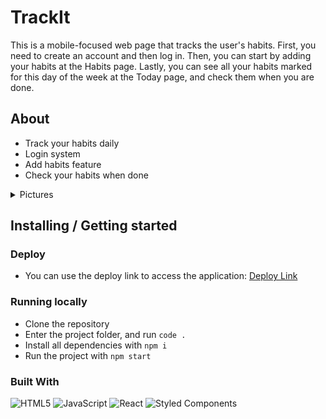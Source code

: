 # TrackIt

This is a mobile-focused web page that tracks the user's habits. First, you need to create an account and then log in. Then, you can start by adding your habits at the Habits page. Lastly, you can see all your habits marked for this day of the week at the Today page, and check them when you are done.

## About

- Track your habits daily
- Login system
- Add habits feature
- Check your habits when done

<details>
  <summary>Pictures</summary>
  <br>
  <img src="https://github.com/Tundror/TrackIt/assets/89937349/4b72c53b-f753-4b0d-92e0-ee7cb53f0295" alt="Image 1">
  <img src="https://github.com/Tundror/TrackIt/assets/89937349/ea7b3a3d-7876-4a6a-986b-61a481dc4aec" alt="Image 2">
  <img src="https://github.com/Tundror/TrackIt/assets/89937349/80bb196e-b598-4a04-866a-3abb01344bf9" alt="Image 3">
  <img src="https://github.com/Tundror/TrackIt/assets/89937349/c74f9aec-007f-4168-8ef9-74492e013129" alt="Image 4">
</details>

## Installing / Getting started

### Deploy

- You can use the deploy link to access the application: [Deploy Link](https://projeto11-trackit-six-eta.vercel.app/)

### Running locally

- Clone the repository
- Enter the project folder, and run `code .`
- Install all dependencies with `npm i`
- Run the project with `npm start`

### Built With
![HTML5](https://img.shields.io/badge/html5-%23E34F26.svg?style=for-the-badge&logo=html5&logoColor=white)
  ![JavaScript](https://img.shields.io/badge/javascript-%23323330.svg?style=for-the-badge&logo=javascript&logoColor=%23F7DF1E)
  ![React](https://img.shields.io/badge/react-%2320232a.svg?style=for-the-badge&logo=react&logoColor=%2361DAFB)
  ![Styled Components](https://img.shields.io/badge/styled--components-DB7093?style=for-the-badge&logo=styled-components&logoColor=white)
